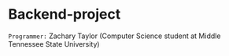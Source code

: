 # Backend-project
`Programmer:` Zachary Taylor (Computer Science student at Middle Tennessee State University)
